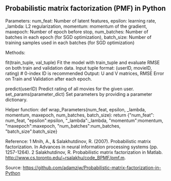 ## Probabilistic matrix factorization (PMF) in Python

Parameters:
num_feat: Number of latent features,
epsilon: learning rate,
_lambda: L2 regularization,
momentum: momentum of the gradient,
maxepoch: Number of epoch before stop,
num_batches: Number of batches in each epoch (for SGD optimization),
batch_size: Number of training samples used in each batches (for SGD optimization)

Methods:

fit(train_tuple, val_tuple)
Fit the model with train_tuple and evaluate RMSE on both train and validation data.
Input tuple format: (userID, movieID, rating) # 0-index ID is recommended
Output: U and V matrices, RMSE Error on Train and Validation after each epoch.

predict(userID)
Predict rating of all movies for the given user.
set_params(parameter_dict)
Set parameters by providing a parameter dictionary.

Helper function:
def wrap_Parameters(num_feat, epsilon, _lambda, momentum, maxepoch, num_batches, batch_size):
return {"num_feat": num_feat, "epsilon":epsilon, "_lambda":_lambda, "momentum":momentum, "maxepoch":maxepoch, "num_batches":num_batches, "batch_size":batch_size}

Reference:
1 Mnih, A., & Salakhutdinov, R. (2007). Probabilistic matrix factorization. In Advances in neural information processing systems (pp. 1257-1264).
2 Salakhutdinov, R. Probabilistic matrix factorization in Matlab. http://www.cs.toronto.edu/~rsalakhu/code_BPMF/pmf.m.


Source:
https://github.com/adamzjw/Probabilistic-matrix-factorization-in-Python
